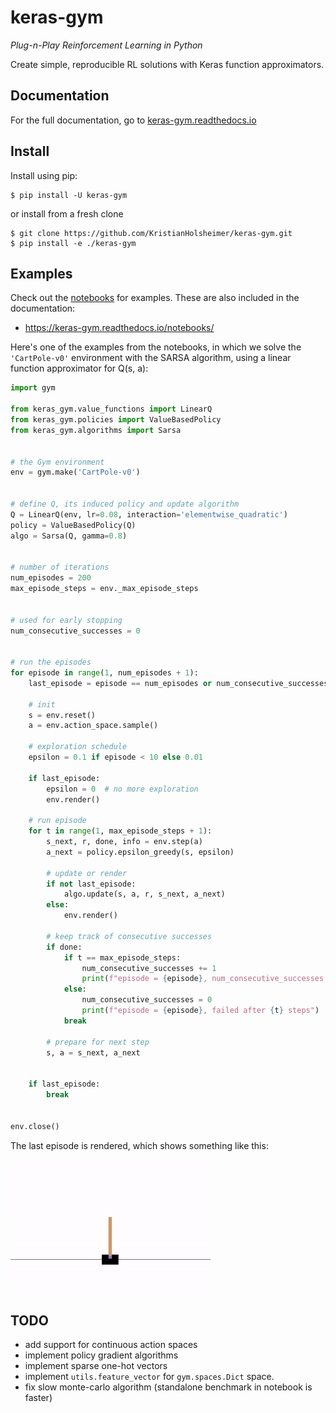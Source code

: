 # keras-gym
*Plug-n-Play Reinforcement Learning in Python*


Create simple, reproducible RL solutions with Keras function approximators.


## Documentation

For the full documentation, go to [keras-gym.readthedocs.io](https://keras-gym.readthedocs.io/)


## Install

Install using pip:

```
$ pip install -U keras-gym
```
or install from a fresh clone
```
$ git clone https://github.com/KristianHolsheimer/keras-gym.git
$ pip install -e ./keras-gym
```

## Examples

Check out the [notebooks](notebooks/) for examples. These are also included in
the documentation:

* https://keras-gym.readthedocs.io/notebooks/



Here's one of the examples from the notebooks, in which we solve the
`'CartPole-v0'` environment with the SARSA algorithm, using a linear function
approximator for Q(s, a):


```python
import gym

from keras_gym.value_functions import LinearQ
from keras_gym.policies import ValueBasedPolicy
from keras_gym.algorithms import Sarsa


# the Gym environment
env = gym.make('CartPole-v0')


# define Q, its induced policy and update algorithm
Q = LinearQ(env, lr=0.08, interaction='elementwise_quadratic')
policy = ValueBasedPolicy(Q)
algo = Sarsa(Q, gamma=0.8)


# number of iterations
num_episodes = 200
max_episode_steps = env._max_episode_steps


# used for early stopping
num_consecutive_successes = 0


# run the episodes
for episode in range(1, num_episodes + 1):
    last_episode = episode == num_episodes or num_consecutive_successes == 9

    # init
    s = env.reset()
    a = env.action_space.sample()

    # exploration schedule
    epsilon = 0.1 if episode < 10 else 0.01

    if last_episode:
        epsilon = 0  # no more exploration
        env.render()

    # run episode
    for t in range(1, max_episode_steps + 1):
        s_next, r, done, info = env.step(a)
        a_next = policy.epsilon_greedy(s, epsilon)

        # update or render
        if not last_episode:
            algo.update(s, a, r, s_next, a_next)
        else:
            env.render()

        # keep track of consecutive successes
        if done:
            if t == max_episode_steps:
                num_consecutive_successes += 1
                print(f"episode = {episode}, num_consecutive_successes = {num_consecutive_successes}")
            else:
                num_consecutive_successes = 0
                print(f"episode = {episode}, failed after {t} steps")
            break

        # prepare for next step
        s, a = s_next, a_next


    if last_episode:
        break


env.close()

```

The last episode is rendered, which shows something like this:

![cartpole_video](doc/_static/img/cartpole.gif)


## TODO

* add support for continuous action spaces
* implement policy gradient algorithms
* implement sparse one-hot vectors
* implement `utils.feature_vector` for `gym.spaces.Dict` space.
* fix slow monte-carlo algorithm (standalone benchmark in notebook is faster)
